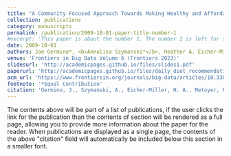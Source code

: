 ```yaml
---
title: "A Community Focused Approach Towards Making Healthy and Affordable Daily Diet Recommendations"
collection: publications
category: manuscripts
permalink: /publication/2009-10-01-paper-title-number-1
#excerpt: 'This paper is about the number 1. The number 2 is left for future work.'
date: 2009-10-01
authors: Joe Germino*, <b>Annalisa Szymanski*</b>, Heather A. Eicher-Miller, Ronald A. Metoyer, and Nitesh V. Chawla
venue: 'Frontiers in Big Data Volume 6 (Frontiers 2023)'
slidesurl: 'http://academicpages.github.io/files/slides1.pdf'
paperurl: 'http://academicpages.github.io/files/daily_diet_recommendations.pdf'
acm_url: 'https://www.frontiersin.org/journals/big-data/articles/10.3389/fdata.2023.1086212/full'
footnote: '*Equal Contribution'
citation: 'Germino, J., Szymanski, A., Eicher-Miller, H. A., Metoyer, R., & Chawla, N. V. (2023). A community focused approach toward making healthy and affordable daily diet recommendations. Frontiers in big Data, 6, 1086212.'
---
```


The contents above will be part of a list of publications, if the user clicks the link for the publication than the contents of section will be rendered as a full page, allowing you to provide more information about the paper for the reader. When publications are displayed as a single page, the contents of the above "citation" field will automatically be included below this section in a smaller font.